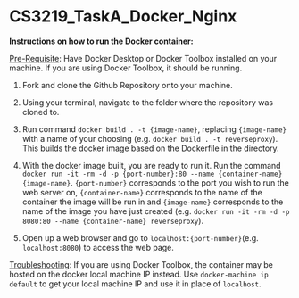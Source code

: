 # CS3219_TaskA_Docker_Nginx

**Instructions on how to run the Docker container:**

<u>Pre-Requisite</u>: Have Docker Desktop or Docker Toolbox installed on your machine. If you are using Docker Toolbox, it should be running.

1. Fork and clone the Github Repository onto your machine.

2. Using your terminal, navigate to the folder where the repository was cloned to.

3. Run command `docker build . -t {image-name}`, replacing `{image-name}` with a name of your choosing (e.g. `docker build . -t reverseproxy`). This builds the docker image based on the Dockerfile in the directory.

4. With the docker image built, you are ready to run it. Run the command `docker run -it -rm -d -p {port-number}:80 --name {container-name} {image-name}`. `{port-number}` corresponds to the port you wish to run the web server on, `{container-name}` corresponds to the name of the container the image will be run in and `{image-name}` corresponds to the name of the image you have just created (e.g. `docker run -it -rm -d -p 8080:80 --name {container-name} reverseproxy`).

5. Open up a web browser and go to `localhost:{port-number}`(e.g. `localhost:8080`) to access the web page. 

<u>Troubleshooting</u>: If you are using Docker Toolbox, the container may be hosted on the docker local machine IP instead. Use `docker-machine ip default` to get your local machine IP and use it in place of `localhost`. 